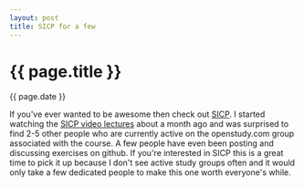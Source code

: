 ```yaml
---
layout: post
title: SICP for a few
---
```

# {{ page.title }}
{{ page.date }}  

  If you've ever wanted to be awesome then check out [SICP](http://mitpress.mit.edu/sicp/).
  I started watching the [SICP video lectures](http://ocw.mit.edu/courses/electrical-engineering-and-computer-science/6-001-structure-and-interpretation-of-computer-programs-spring-2005/) about a month ago and was surprised to find 2-5 other people who are currently active on the openstudy.com group associated with the course. A few people have even been posting and discussing exercises on github. If you're interested in SICP this is a great time to pick it up because I don't see active study groups often and it would only take a few dedicated people to make this one worth everyone's while.
